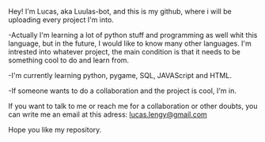 Hey! I'm Lucas, aka Luulas-bot, and this is my github, where i will be uploading every project I'm into. 

-Actually I'm learning a lot of python stuff and programming as well whit this language, but in the future, I would like to know many other languages. I'm intrested into whatever
project, the main condition is that it needs to be something cool to do and learn from. 

-I'm currently learning python, pygame, SQL, JAVAScript and HTML.

-If someone wants to do a collaboration and the project is cool, I'm in.

If you want to talk to me or reach me for a collaboration or other doubts, you can write me an email at this adress: lucas.lengy@gmail.com

Hope you like my repository.
